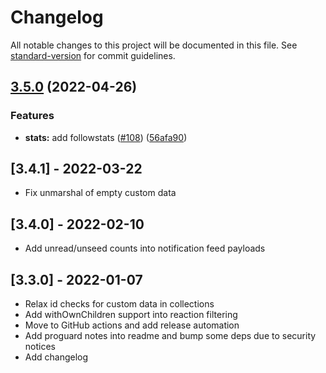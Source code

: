 # Changelog

All notable changes to this project will be documented in this file. See [standard-version](https://github.com/conventional-changelog/standard-version) for commit guidelines.

## [3.5.0](https://github.com/GetStream/stream-java/compare/v3.4.1...v3.5.0) (2022-04-26)


### Features

* **stats:** add followstats ([#108](https://github.com/GetStream/stream-java/issues/108)) ([56afa90](https://github.com/GetStream/stream-java/commit/56afa9098d6d21eac5e6c0b75975b32c6684358b))

## [3.4.1] - 2022-03-22

- Fix unmarshal of empty custom data

## [3.4.0] - 2022-02-10

- Add unread/unseed counts into notification feed payloads

## [3.3.0] - 2022-01-07

- Relax id checks for custom data in collections
- Add withOwnChildren support into reaction filtering
- Move to GitHub actions and add release automation
- Add proguard notes into readme and bump some deps due to security notices
- Add changelog
